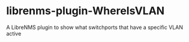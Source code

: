# librenms-plugin-WhereIsVLAN
A LibreNMS plugin to show what switchports that have a specific VLAN active
